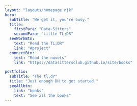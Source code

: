 ```yaml
---
layout: "layouts/homepage.njk"
hero:
  subTitle: "We get it, you're busy."
  title:
    firstPara: "Data-Sitters"
    secondPara: "Little TL;DR"
  seeWorkBtn:
    text: "Read the TL;DR"
    link: "#project"
  connectBtn:
    text: "Read the novels"
    link: "https://datasittersclub.github.io/site/books"

portfolio:
  subTitle: "The tl;dr"
  title: "Just enough DH to get started."
  seeAllbtn:
    link: "books"
    text: "See all the books"
---
```

